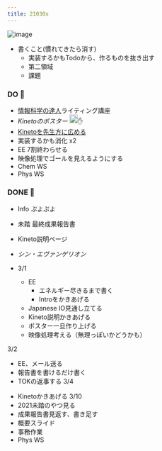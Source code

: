 ```yaml
---
title: 21030x
---
```


![image](https://gyazo.com/0a951fa1c3831f97988a0b7eaa97eb55/thumb/1000)

* 書くこと(慣れてきたら消す)
  * 実装するかもTodoから、作るものを抜き出す
  * 第二領域
  * 課題

### DO 💪

* [情報科学の達人](%E6%83%85%E5%A0%B1%E7%A7%91%E5%AD%A6%E3%81%AE%E9%81%94%E4%BA%BA.md)ライティング講座
* *Kinetoのポスター* <img src='https://scrapbox.io/api/pages/blu3mo-public/axokxi/icon' alt='axokxi.icon' height="19.5"/>✋
* [Kinetoを先生方に広める](Kineto%E3%82%92%E5%85%88%E7%94%9F%E6%96%B9%E3%81%AB%E5%BA%83%E3%82%81%E3%82%8B.md)
* 実装するかも消化 x2
* EE 7割終わらせる
* 映像処理でゴールを見えるようにする
* Chem WS
* Phys WS

### DONE 🎉

* Info ぷよぷよ

* 未踏 最終成果報告書

* Kineto説明ページ

* *シン・エヴァンゲリオン*

* 3/1
  
  * EE
    * エネルギー尽きるまで書く
    * Introをかきあげる
  * Japanese IO見通し立てる
  * Kineto説明かきあげる
  * ポスター一旦作り上げる
  * 映像処理考える（無理っぽいかどうかも）

3/2
- EE、メール送る
- 報告書を書けるだけ書く
- TOKの返事する
3/4

* Kinetoかきあげる
  3/10
* 2021未踏のやつ見る
* 成果報告書見返す、書き足す
* 概要スライド
* 事務作業
* Phys WS
